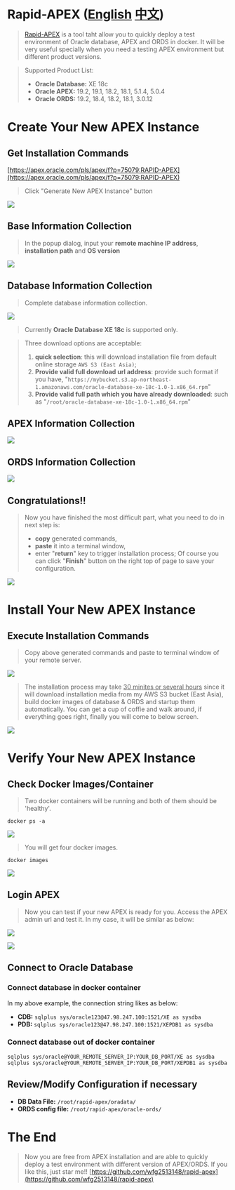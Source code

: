 # Rapid-APEX ([English](https://github.com/wfg2513148/rapid-apex) [中文](https://github.com/wfg2513148/rapid-apex/blob/master/CN.md))



> [Rapid-APEX](https://apex.oracle.com/pls/apex/f?p=75079:RAPID-APEX) is a tool taht allow you to quickly deploy a test environment of Oracle database, APEX and ORDS in docker. It will be very useful specially when you need a testing APEX environment but different product versions. 

> Supported Product List:
> - **Oracle Database:** XE 18c
> - **Oracle APEX:** 19.2, 19.1, 18.2, 18.1, 5.1.4, 5.0.4
> - **Oracle ORDS:** 19.2, 18.4, 18.2, 18.1, 3.0.12


# Create Your New APEX Instance

## Get Installation Commands

[https://apex.oracle.com/pls/apex/f?p=75079:RAPID-APEX](https://apex.oracle.com/pls/apex/f?p=75079:RAPID-APEX)

> Click "Generate New APEX Instance" button

![](images/20190926221241.png)

## Base Information Collection

> In the popup dialog, input your **remote machine IP address**, **installation path** and **OS version**

![](images/20190926222346.png)


## Database Information Collection

> Complete database information collection. 

![](images/20190929131529.png)

> Currently **Oracle Database XE 18c** is supported only. 

> Three download options are acceptable:
> 1. **quick selection**: this will download installation file from default online storage `AWS S3 (East Asia)`;
> 2. **Provide valid full download url address**: provide such format if you have, "`https://mybucket.s3.ap-northeast-1.amazonaws.com/oracle-database-xe-18c-1.0-1.x86_64.rpm`"
> 3. **Provide valid full path which you have already downloaded**: such as "`/root/oracle-database-xe-18c-1.0-1.x86_64.rpm`"


## APEX Information Collection

![](images/20190929131648.png)

## ORDS Information Collection

![](images/20190929131726.png)


## Congratulations!!

> Now you have finished the most difficult part, what you need to do in next step is: 
> - **copy** generated commands,
> - **paste** it into a terminal window,
> - enter "**return**" key to trigger installation process;
> Of course you can click "**Finish**" button on the right top of page to save your configuration. 


![](images/20190927130215.png)


# Install Your New APEX Instance

## Execute Installation Commands

> Copy above generated commands and paste to terminal window of your remote server. 

![](images/20190926223113.png)

> The installation process may take <u>30 minites or several hours</u> since it will download installation media from my AWS S3 bucket (East Asia), build docker images of database & ORDS and startup them automatically. 
> You can get a cup of coffie and walk around, if everything goes right, finally you will come to below screen. 

![](images/20190928074719.png)

# Verify Your New APEX Instance
## Check Docker Images/Container

> Two docker containers will be running and both of them should be 'healthy'.

```
docker ps -a
```

![](images/20190927130445.png)

> You will get four docker images. 

```
docker images
```

![](images/20190927130654.png)


## Login APEX

> Now you can test if your new APEX is ready for you. Access the APEX admin url and test it. In my case, it will be similar as below:

![](images/20190926230438.png)

![](images/20190927124836.png)

## Connect to Oracle Database
### Connect database in docker container

In my above example, the connection string likes as below: 

- **CDB:** `sqlplus sys/oracle123@47.98.247.100:1521/XE as sysdba`
- **PDB:** `sqlplus sys/oracle123@47.98.247.100:1521/XEPDB1 as sysdba`


### Connect database out of docker container

```
sqlplus sys/oracle@YOUR_REMOTE_SERVER_IP:YOUR_DB_PORT/XE as sysdba
sqlplus sys/oracle@YOUR_REMOTE_SERVER_IP:YOUR_DB_PORT/XEPDB1 as sysdba
```


## Review/Modify Configuration if necessary

- **DB Data File:** `/root/rapid-apex/oradata/`
- **ORDS config file:** `/root/rapid-apex/oracle-ords/`


# The End

> Now you are free from APEX installation and are able to quickly deploy a test environment with different version of APEX/ORDS. 
> If you like this, just star me!! [https://github.com/wfg2513148/rapid-apex](https://github.com/wfg2513148/rapid-apex)

